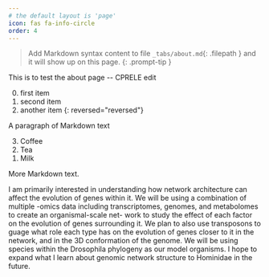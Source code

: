 ```yaml
---
# the default layout is 'page'
icon: fas fa-info-circle
order: 4
---
```


> Add Markdown syntax content to file `_tabs/about.md`{: .filepath } and it will show up on this page.
{: .prompt-tip }

This is to test the about page -- CPRELE edit

0. first item
0. second item
0. another item {: reversed="reversed"}

A paragraph of Markdown text

<ol reversed>
  <li>Coffee</li>
  <li>Tea</li>
  <li>Milk</li>
</ol>

More Markdown text.

I am primarily interested in understanding how network architecture can affect the evolution of genes within it. We will be using a combination of multiple -omics data including transcriptomes, genomes, and metabolomes to create an organismal-scale net- work to study the effect of each factor on the evolution of genes surrounding it. We plan to also use transposons to guage what role each type has on the evolution of genes closer to it in the network, and in the 3D conformation of the genome. We will be using species within the Drosophila phylogeny as our model organisms.
I hope to expand what I learn about genomic network structure to Hominidae in the future.
